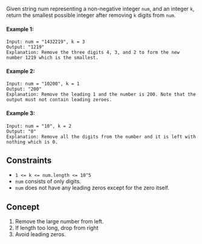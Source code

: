 Given string num representing a non-negative integer `num`, and an integer `k`, return the smallest possible integer after removing `k` digits from `num`.

 
#### Example 1:
```plaintext
Input: num = "1432219", k = 3
Output: "1219"
Explanation: Remove the three digits 4, 3, and 2 to form the new number 1219 which is the smallest.
```
#### Example 2:
```plaintext
Input: num = "10200", k = 1
Output: "200"
Explanation: Remove the leading 1 and the number is 200. Note that the output must not contain leading zeroes.
```
#### Example 3:
```plaintext
Input: num = "10", k = 2
Output: "0"
Explanation: Remove all the digits from the number and it is left with nothing which is 0.
 ```

## Constraints

- `1 <= k <= num.length <= 10^5`
- `num` consists of only digits.
- `num` does not have any leading zeros except for the zero itself.

## Concept
1. Remove the large number from left.
2. If length too long, drop from right
3. Avoid leading zeros.
